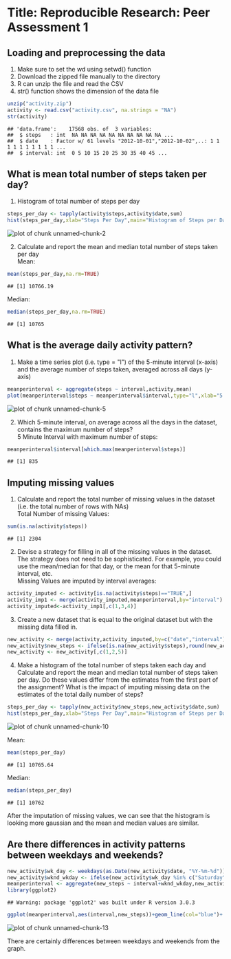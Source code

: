 Title: Reproducible Research: Peer Assessment 1
========================================================

## Loading and preprocessing the data
1) Make sure to set the wd using setwd() function  
2) Download the zipped file manually to the directory  
3) R can unzip the file and read the CSV  
4) str() function shows the dimension of the data file  


```r
unzip("activity.zip")
activity <- read.csv("activity.csv", na.strings = "NA")
str(activity)
```

```
## 'data.frame':	17568 obs. of  3 variables:
##  $ steps   : int  NA NA NA NA NA NA NA NA NA NA ...
##  $ date    : Factor w/ 61 levels "2012-10-01","2012-10-02",..: 1 1 1 1 1 1 1 1 1 1 ...
##  $ interval: int  0 5 10 15 20 25 30 35 40 45 ...
```
## What is mean total number of steps taken per day?
1) Histogram of total number of steps per day

```r
steps_per_day <- tapply(activity$steps,activity$date,sum)
hist(steps_per_day,xlab="Steps Per Day",main="Histogram of Steps per Day")
```

![plot of chunk unnamed-chunk-2](figure/unnamed-chunk-2-1.png) 

2) Calculate and report the mean and median total number of steps taken per day  
Mean:

```r
mean(steps_per_day,na.rm=TRUE)
```

```
## [1] 10766.19
```
Median:

```r
median(steps_per_day,na.rm=TRUE)
```

```
## [1] 10765
```
## What is the average daily activity pattern?
1) Make a time series plot (i.e. type = "l") of the 5-minute interval (x-axis) and the average number of steps taken, averaged across all days (y-axis)

```r
meanperinterval <- aggregate(steps ~ interval,activity,mean)
plot(meanperinterval$steps ~ meanperinterval$interval,type="l",xlab="5 min Interval",ylab="Average Number of Steps",main="Average Number of Steps Per 5 minute Interval")
```

![plot of chunk unnamed-chunk-5](figure/unnamed-chunk-5-1.png) 

2) Which 5-minute interval, on average across all the days in the dataset, contains the maximum number of steps?  
5 Minute Interval with maximum number of steps:

```r
meanperinterval$interval[which.max(meanperinterval$steps)]
```

```
## [1] 835
```
## Imputing missing values
1) Calculate and report the total number of missing values in the dataset (i.e. the total number of rows with NAs)  
Total Number of missing Values:

```r
sum(is.na(activity$steps))
```

```
## [1] 2304
```
2) Devise a strategy for filling in all of the missing values in the dataset. The strategy does not need to be sophisticated. For example, you could use the mean/median for that day, or the mean for that 5-minute interval, etc.    
Missing Values are imputed by interval averages:

```r
activity_imputed <- activity[is.na(activity$steps)=="TRUE",]
activity_imp1 <- merge(activity_imputed,meanperinterval,by="interval")
activity_imputed<-activity_imp1[,c(1,3,4)]
```

3) Create a new dataset that is equal to the original dataset but with the missing data filled in.  

```r
new_activity <- merge(activity,activity_imputed,by=c("date","interval"),all.x=TRUE)
new_activity$new_steps <- ifelse(is.na(new_activity$steps),round(new_activity$steps.y,0),round(new_activity$steps,0))
new_activity <- new_activity[,c(1,2,5)]
```

4) Make a histogram of the total number of steps taken each day and Calculate and report the mean and median total number of steps taken per day. Do these values differ from the estimates from the first part of the assignment? What is the impact of imputing missing data on the estimates of the total daily number of steps?

```r
steps_per_day <- tapply(new_activity$new_steps,new_activity$date,sum)
hist(steps_per_day,xlab="Steps Per Day",main="Histogram of Steps per Day After Data Imputation")
```

![plot of chunk unnamed-chunk-10](figure/unnamed-chunk-10-1.png) 

Mean:

```r
mean(steps_per_day)
```

```
## [1] 10765.64
```

Median:

```r
median(steps_per_day)
```

```
## [1] 10762
```

After the imputation of missing values, we can see that the histogram is looking more gaussian and the mean and median values are similar.

## Are there differences in activity patterns between weekdays and weekends?

```r
new_activity$wk_day <- weekdays(as.Date(new_activity$date, "%Y-%m-%d"))
new_activity$wknd_wkday <- ifelse(new_activity$wk_day %in% c("Saturday","Sunday"),"Weekend","Weekday")
meanperinterval <- aggregate(new_steps ~ interval+wknd_wkday,new_activity,mean)
library(ggplot2)
```

```
## Warning: package 'ggplot2' was built under R version 3.0.3
```

```r
ggplot(meanperinterval,aes(interval,new_steps))+geom_line(col="blue")+ facet_grid(wknd_wkday ~ .)+labs(x="5 minute Interval",y="Steps",title= "Weekday and Weekend Differences for Steps per 5 min Interval")
```

![plot of chunk unnamed-chunk-13](figure/unnamed-chunk-13-1.png) 

There are certainly differences between weekdays and weekends from the graph.
